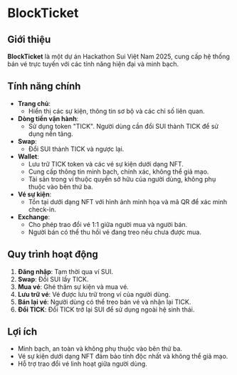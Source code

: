 # BlockTicket

## Giới thiệu
**BlockTicket** là một dự án Hackathon Sui Việt Nam 2025, cung cấp hệ thống bán vé trực tuyến với các tính năng hiện đại và minh bạch.

## Tính năng chính
- **Trang chủ**: 
    - Hiển thị các sự kiện, thông tin sơ bộ và các chỉ số liên quan.
- **Dòng tiền vận hành**: 
    - Sử dụng token "TICK". Người dùng cần đổi SUI thành TICK để sử dụng nền tảng.
- **Swap**: 
    - Đổi SUI thành TICK và ngược lại.
- **Wallet**: 
    - Lưu trữ TICK token và các vé sự kiện dưới dạng NFT.
    - Cung cấp thông tin minh bạch, chính xác, không thể giả mạo.
    - Tài sản trong ví thuộc quyền sở hữu của người dùng, không phụ thuộc vào bên thứ ba.
- **Vé sự kiện**: 
    - Tồn tại dưới dạng NFT với hình ảnh minh họa và mã QR để xác minh check-in.
- **Exchange**: 
    - Cho phép trao đổi vé 1:1 giữa người mua và người bán.
    - Người bán có thể thu hồi vé đang treo nếu chưa được mua.

## Quy trình hoạt động
1. **Đăng nhập**: Tạm thời qua ví SUI.
2. **Swap**: Đổi SUI lấy TICK.
3. **Mua vé**: Ghé thăm sự kiện và mua vé.
4. **Lưu trữ vé**: Vé được lưu trữ trong ví của người dùng.
5. **Bán lại vé**: Người dùng có thể treo bán vé và nhận lại TICK.
6. **Đổi TICK**: Đổi TICK trở lại SUI để sử dụng ngoài hệ sinh thái.

## Lợi ích
- Minh bạch, an toàn và không phụ thuộc vào bên thứ ba.
- Vé sự kiện dưới dạng NFT đảm bảo tính độc nhất và không thể giả mạo.
- Hỗ trợ trao đổi vé linh hoạt giữa người dùng.

